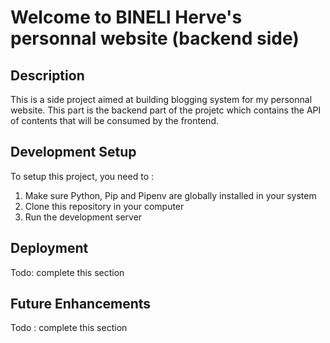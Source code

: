# Welcome to BINELI Herve's personnal website (backend side)

## Description
This is a side project aimed at building blogging system for my personnal website.
This part is the backend part of the projetc which contains the API of contents that will be consumed by the frontend.

## Development Setup
To setup this project, you need to :
1. Make sure Python, Pip and Pipenv are globally installed in your system
2. Clone this repository in your computer
3. Run the development server

## Deployment
Todo: complete this section

## Future Enhancements
Todo : complete this section

